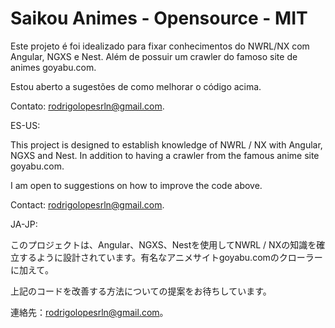 # Saikou Animes - Opensource - MIT

Este projeto é foi idealizado para fixar conhecimentos do NWRL/NX com Angular, NGXS e Nest. Além de possuir um crawler do famoso site de animes goyabu.com.

Estou aberto a sugestões de como melhorar o código acima.

Contato: rodrigolopesrln@gmail.com.

ES-US:

This project is designed to establish knowledge of NWRL / NX with Angular, NGXS and Nest. In addition to having a crawler from the famous anime site goyabu.com.

I am open to suggestions on how to improve the code above.

Contact: rodrigolopesrln@gmail.com.

JA-JP:

このプロジェクトは、Angular、NGXS、Nestを使用してNWRL / NXの知識を確立するように設計されています。有名なアニメサイトgoyabu.comのクローラーに加えて。

上記のコードを改善する方法についての提案をお待ちしています。

連絡先：rodrigolopesrln@gmail.com。

